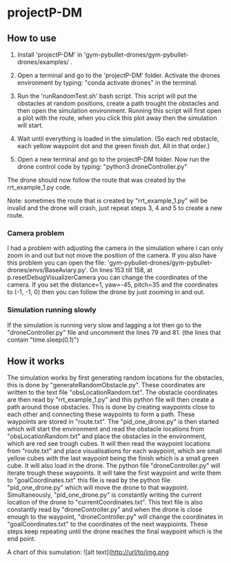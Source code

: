 # projectP-DM

## How to use 

1. Install 'projectP-DM' in 'gym-pybullet-drones/gym-pybullet-drones/examples/ .

2. Open a terminal and go to the 'projectP-DM' folder. Activate the drones environment by typing: "conda activate drones" in the terminal.

3. Run the 'runRandomTest.sh' bash script. This script will put the obstacles at random positions, create a path trought the obstacles and then open the simulation environment. Running this script will first open a plot with the route, when you click this plot away then the simulation will start.

4. Wait until everything is loaded in the simulation. (So each red obstacle, each yellow waypoint dot and the green finish dot. All in that order.)

5. Open a new terminal and go to the projectP-DM folder. Now run the drone control code by typing: "python3 droneController.py"

The drone should now follow the route that was created by the rrt\_example\_1.py code.

Note: sometimes the route that is created by "rrt\_example\_1.py" will be invalid and the drone will crash, just repeat steps 3, 4 and 5 to create a new route.


### Camera problem
I had a problem with adjusting the camera in the simulation where i can only zoom in and out but not move the position of the camera.
If you also have this problem you can open the file: 'gym-pybullet-drones/gym-pybullet-drones/envs/BaseAviary.py'. On lines 153 till 158, at p.resetDebugVisualizerCamera you can change the coordinates of the camera. If you set the distance=1, yaw=-45, pitch=35 and the coordinates to (-1, -1, 0) then you can follow the drone by just zooming in and out.

### Simulation running slowly
If the simulation is running very slow and lagging a lot then go to the "droneController.py" file and uncomment the lines 79 and 81. (the lines that contain "time.sleep(0.1)")


## How it works
The simulation works by first generating random locations for the obstacles, this is done by "generateRandomObstacle.py". These coordinates are written to the text file "obsLocationRandom.txt". The obstacle coordinates are then read by "rrt\_example\_1.py" and this python file will then create a path around those obstacles. This is done by creating waypoints close to each other and connecting these waypoints to form a path. These waypoints are stored in "route.txt". 
The "pid\_one\_drone.py" is then started which will start the environment and read the obstacle locations from "obsLocationRandom.txt" and place the obstacles in the environment, which are red see trough cubes. It will then read the waypoint locations from "route.txt" and place visualisations for each waypoint, which are small yellow cubes with the last waypoint being the finish which is a small green cube. It will also load in the drone.
The python file "droneController.py" will iterate trough these waypoints. It will take the first waypoint and write them to "goalCoordinates.txt" this file is read by the python file "pid\_one\_drone.py" which will move the drone to that waypoint. Simultaneously, "pid\_one\_drone.py" is constantly writing the current location of the drone to "currentCoordinates.txt". This text file is also constantly read by "droneController.py" and when the drone is close enough to the waypoint, "droneController.py" will change the coordinates in "goalCoordinates.txt" to the coordinates of the next waypioints. These steps keep repeating until the drone reaches the final waypoint which is the end point.

A chart of this sumulation: ![alt text]([http://url/to/img.png](https://github.com/Stado1/projectP-DM/blob/main/SimulationSetup.png)












